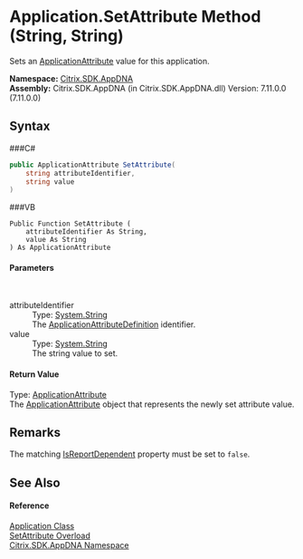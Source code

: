 # Application.SetAttribute Method (String, String)
 

Sets an <a href="T_Citrix_SDK_AppDNA_ApplicationAttribute">ApplicationAttribute</a> value for this application.

**Namespace:**&nbsp;<a href="N_Citrix_SDK_AppDNA">Citrix.SDK.AppDNA</a><br />**Assembly:**&nbsp;Citrix.SDK.AppDNA (in Citrix.SDK.AppDNA.dll) Version: 7.11.0.0 (7.11.0.0)

## Syntax

###C#
```csharp
public ApplicationAttribute SetAttribute(
	string attributeIdentifier,
	string value
)
```

###VB
```vbnet
Public Function SetAttribute ( 
	attributeIdentifier As String,
	value As String
) As ApplicationAttribute
```


#### Parameters
&nbsp;<dl><dt>attributeIdentifier</dt><dd>Type: <a href="http://msdn2.microsoft.com/en-us/library/s1wwdcbf" target="_blank">System.String</a><br />The <a href="T_Citrix_SDK_AppDNA_ApplicationAttributeDefinition">ApplicationAttributeDefinition</a> identifier.</dd><dt>value</dt><dd>Type: <a href="http://msdn2.microsoft.com/en-us/library/s1wwdcbf" target="_blank">System.String</a><br />The string value to set.</dd></dl>

#### Return Value
Type: <a href="T_Citrix_SDK_AppDNA_ApplicationAttribute">ApplicationAttribute</a><br />The <a href="T_Citrix_SDK_AppDNA_ApplicationAttribute">ApplicationAttribute</a> object that represents the newly set attribute value.

## Remarks
The matching <a href="P_Citrix_SDK_AppDNA_ApplicationAttributeDefinition_IsReportDependent">IsReportDependent</a> property must be set to `false`.

## See Also


#### Reference
<a href="T_Citrix_SDK_AppDNA_Application">Application Class</a><br /><a href="Overload_Citrix_SDK_AppDNA_Application_SetAttribute">SetAttribute Overload</a><br /><a href="N_Citrix_SDK_AppDNA">Citrix.SDK.AppDNA Namespace</a><br />